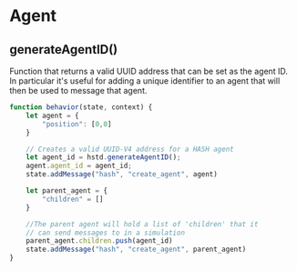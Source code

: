 # Agent

## generateAgentID\(\)

Function that returns a valid UUID address that can be set as the agent ID. In particular it's useful for adding a unique identifier to an agent that will then be used to message that agent.

```javascript
function behavior(state, context) {
    let agent = {
        "position": [0,0]
    }

    // Creates a valid UUID-V4 address for a HASH agent
    let agent_id = hstd.generateAgentID();
    agent.agent_id = agent_id;
    state.addMessage("hash", "create_agent", agent)

    let parent_agent = {
        "children" = []
    }

    //The parent agent will hold a list of 'children' that it
    // can send messages to in a simulation
    parent_agent.children.push(agent_id)
    state.addMessage("hash", "create_agent", parent_agent)
}
```

